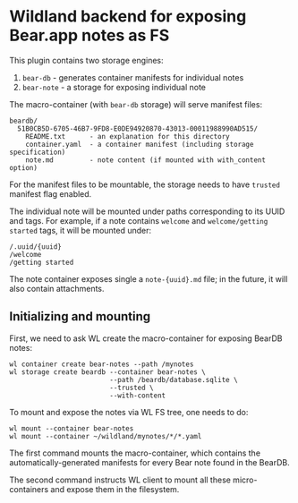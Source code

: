 # Wildland backend for exposing Bear.app notes as FS

This plugin contains two storage engines:

1. `bear-db` - generates container manifests for individual notes
2. `bear-note` - a storage for exposing individual note

The macro-container (with `bear-db` storage) will serve manifest files:

```
beardb/
  51B0CB5D-6705-46B7-9FD8-E0DE94920870-43013-00011988990AD515/
    README.txt      - an explanation for this directory
    container.yaml  - a container manifest (including storage specification)
    note.md         - note content (if mounted with with_content option)
```

For the manifest files to be mountable, the storage needs to have `trusted`
manifest flag enabled.

The individual note will be mounted under paths corresponding to its UUID and
tags. For example, if a note contains `welcome` and `welcome/getting started`
tags, it will be mounted under:

```
/.uuid/{uuid}
/welcome
/getting started
```

The note container exposes single a `note-{uuid}.md` file; in the future, it
will also contain attachments.


## Initializing and mounting

First, we need to ask WL create the macro-container for exposing BearDB notes:

```
wl container create bear-notes --path /mynotes
wl storage create beardb --container bear-notes \
                         --path /beardb/database.sqlite \
                         --trusted \
                         --with-content
```

To mount and expose the notes via WL FS tree, one needs to do:
```
wl mount --container bear-notes
wl mount --container ~/wildland/mynotes/*/*.yaml
```

The first command mounts the macro-container, which contains the
automatically-generated manifests for every Bear note found in the BearDB.

The second command instructs WL client to mount all these micro-containers and
expose them in the filesystem.

